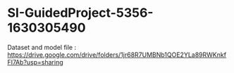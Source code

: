 # SI-GuidedProject-5356-1630305490

Dataset and model file : https://drive.google.com/drive/folders/1jr68R7UMBNb1QOE2YLa89RWKnkfFI7Ab?usp=sharing
